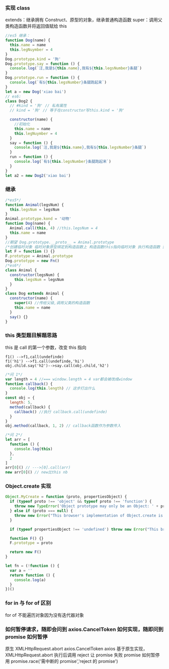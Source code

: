 ### 实现 class

extends：继承拥有 Construct、原型的对象，继承普通构造函数
super：调用父类构造函数并将返回值赋给 this

```js
//es5 继承：
function Dog(name) {
  this.name = name
  this.legNuymber = 4
}
Dog.prototype.kind = '狗'
Dog.prototype.say = function () {
  console.log(`汪,我是${this.name},我有${this.legsNumber}条腿`)
}
Dog.prototype.run = function () {
  console.log(`有${this.legsNumber}条腿跑起来`)
}
let a = new Dog('xiao bai')
// es6:
class Dog2 {
  // #kind = '狗' // 私有属性
  // kind = '狗' // 等于在constructor写this.kind = '狗'

  constructor(name) {
    //初始化
    this.name = name
    this.legNuymber = 4
  }
  say = function () {
    console.log(`汪,我是${this.name},我有${this.legsNumber}条腿`)
  }
  run = function () {
    console.log(`有${this.legsNumber}条腿跑起来`)
  }
}
let a2 = new Dog2('xiao bai')
```

### 继承

```js
/*es5*/
function Animal(legsNum) {
  this.legsNum = legsNum
}
Animal.prototype.kond = '动物'
function Dog(name) {
  Animal.call(this, 4) //this.legsNum = 4
  this.name = name
}
//期望 Dog.prototype.__proto__ = Animal.prototype
/*创建临时对象 临时对象原型绑定到构造函数上 构造函数this指向临时对象 执行构造函数 没有返回值就返回临时对象*/
let F = function () {}
F.prototype = Animal.prototype
Dog.prototype = new Fn()
/*es6*/
class Animal {
  constructor(legsNum) {
    this.legsNum = legsNum
  }
}
class Dog extends Animal {
  constructor(name) {
    super(4) //传给父级,调用父类的构造函数
    this.name = name
  }
  say() {}
}
```

### this 类型题目解题思路

this 是 call 的第一个参数，改变 this 指向

```
f1() -->f1,call(undefinde)
f1('h1') -->f1.call(undefinde,'hi')
obj.child.say('h2')-->say.call(obj.child,'h2')
```

```js
/*问 1*/
var length = 4 //=== window.length = 4 var都会被改成window
function callback() {
  console.log(this.length) // 这步打出什么
}
const obj = {
  length: 5,
  method(callback) {
    callback() //执行 callback.call(undefinde)
  }
}
obj.method(callback, 1, 2) // callback函数作为参数传入

/*问 2*/
let arr = [
  function () {
    console.log(this)
  },
  2
]
arr[0]() // --->[0].call(arr)
new arr[0]() // new比this nb
```

### Object.create 实现

```js
Object.MyCreate = function (proto, propertiesObject) {
  if (typeof proto !== 'object' && typeof proto !== 'function') {
    throw new TypeError('Object prototype may only be an Object: ' + proto)
  } else if (proto === null) {
    throw new Error("This browser's implementation of Object.create is a shim and doesn't support 'null' as the first argument.")
  }

  if (typeof propertiesObject !== 'undefined') throw new Error("This browser's implementation of Object.create is a shim and doesn't support a second argument.")

  function F() {}
  F.prototype = proto

  return new F()
}

let fn = (!function () {
  var a = ''
  return function () {
    console.log(a)
  }
})()
```

### for in 与 for of 区别

for of 不能遍历对象因为没有迭代器对象

### 如何暂停请求，随即会问到 axios.CancelToken 如何实现，随即问到 promise 如何暂停

原生 XMLHttpRequest.abort
axios.CancelToken
axios 基于原生实现，XMLHttpRequest.abort 执行后调用 reject 让 promise 失败
promise 如何暂停用 promise.race('需中断的 promise','reject 的 promise')
